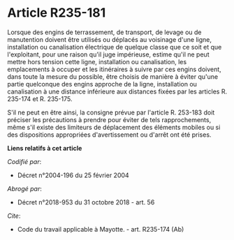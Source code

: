 # Article R235-181

Lorsque des engins de terrassement, de transport, de levage ou de manutention doivent être utilisés ou déplacés au voisinage
d'une ligne, installation ou canalisation électrique de quelque classe que ce soit et que l'exploitant, pour une raison qu'il
juge impérieuse, estime qu'il ne peut mettre hors tension cette ligne, installation ou canalisation, les emplacements à
occuper et les itinéraires à suivre par ces engins doivent, dans toute la mesure du possible, être choisis de manière à
éviter qu'une partie quelconque des engins approche de la ligne, installation ou canalisation à une distance inférieure aux
distances fixées par les articles R. 235-174 et R. 235-175. 

S'il ne peut en être ainsi, la consigne prévue par l'article R. 253-183 doit préciser les précautions à prendre pour éviter
de tels rapprochements, même s'il existe des limiteurs de déplacement des éléments mobiles ou si des dispositions appropriées
d'avertissement ou d'arrêt ont été prises.

**Liens relatifs à cet article**

_Codifié par_:

  - Décret n°2004-196 du 25 février 2004

_Abrogé par_:

  - Décret n°2018-953 du 31 octobre 2018 - art. 56

_Cite_:

  - Code du travail applicable à Mayotte. - art. R235-174 (Ab)
